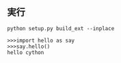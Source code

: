 実行
------

```
python setup.py build_ext --inplace
```

```
>>>import hello as say
>>>say.hello()
hello cython
````

